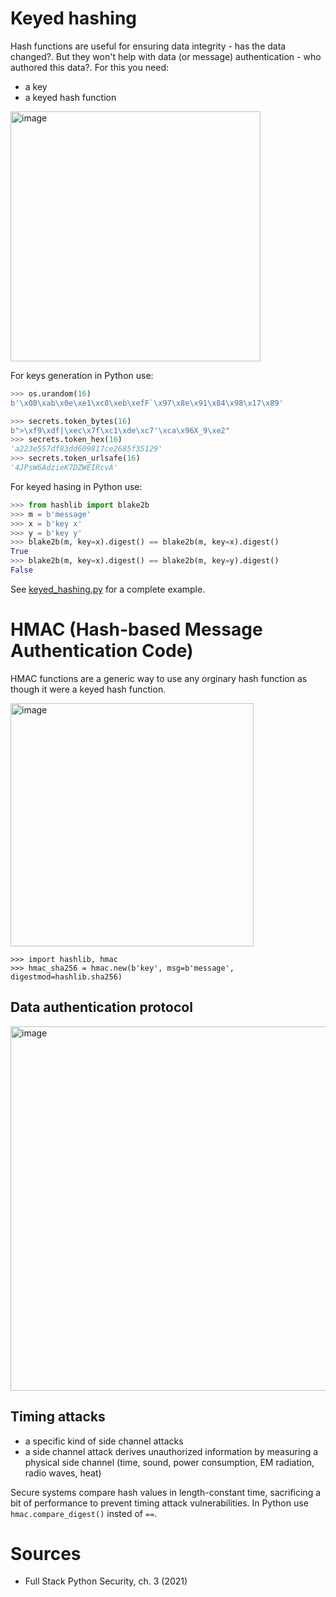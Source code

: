 # Keyed hashing

Hash functions are useful for ensuring data integrity - has the data changed?. But they won't help with data (or message) authentication - who authored this data?. For this you need:

* a key
* a keyed hash function

<img width="400" alt="image" src="https://user-images.githubusercontent.com/1047259/176613239-0a08bb23-e0a9-4cbd-9e17-28ed9939ad85.png">

For keys generation in Python use:

```python
>>> os.urandom(16)
b'\x08\xab\x0e\xe1\xc8\xeb\xefF`\x97\x8e\x91\x84\x98\x17\x89'

>>> secrets.token_bytes(16)
b">\xf9\xdf|\xec\x7f\xc1\xde\xc7'\xca\x96X_9\xe2"
>>> secrets.token_hex(16)
'a223e557df83dd609817ce2685f35129'
>>> secrets.token_urlsafe(16)
'4JPsW6AdzieK7DZWEIRcvA'
```

For keyed hasing in Python use:

```python
>>> from hashlib import blake2b
>>> m = b'message'
>>> x = b'key x'
>>> y = b'key y'
>>> blake2b(m, key=x).digest() == blake2b(m, key=x).digest()
True
>>> blake2b(m, key=x).digest() == blake2b(m, key=y).digest()
False
```

See [keyed_hashing.py](https://gist.github.com/jreisinger/e27f1f8c8c111225b40e9732ba6a704a) for a complete example.

# HMAC (Hash-based Message Authentication Code)

HMAC functions are a generic way to use any orginary hash function as though it were a keyed hash function.

<img width="389" alt="image" src="https://user-images.githubusercontent.com/1047259/176614275-c1ed5474-418e-4615-b486-fbc15b3b2de9.png">

```
>>> import hashlib, hmac
>>> hmac_sha256 = hmac.new(b'key', msg=b'message', digestmod=hashlib.sha256)
```

## Data authentication protocol

<img width="583" alt="image" src="https://user-images.githubusercontent.com/1047259/176614944-20f0977a-acb2-469c-b874-373a3f1fa1fa.png">

## Timing attacks

* a specific kind of side channel attacks
* a side channel attack derives unauthorized information by measuring a physical side channel (time, sound, power consumption, EM radiation, radio waves, heat)

Secure systems compare hash values in length-constant time, sacrificing a bit of performance to prevent timing attack vulnerabilities. In Python use `hmac.compare_digest()` insted of `==`.

# Sources

* Full Stack Python Security, ch. 3 (2021)
